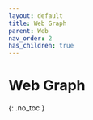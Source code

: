 ```yaml
---
layout: default
title: Web Graph
parent: Web
nav_order: 2
has_children: true
---
```


# Web Graph
{: .no_toc }